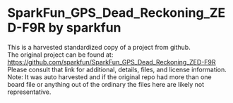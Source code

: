 
# SparkFun_GPS_Dead_Reckoning_ZED-F9R by sparkfun  
This is a harvested standardized copy of a project from github.  
The original project can be found at:  
https://github.com/sparkfun/SparkFun_GPS_Dead_Reckoning_ZED-F9R  
Please consult that link for additional, details, files, and license information.  
Note: It was auto harvested and if the original repo had more than one board file or anything out of the ordinary the files here are likely not representative.  
    